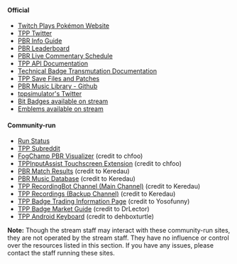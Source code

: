 #### Official

* [Twitch Plays Pokémon Website](https://twitchplayspokemon.tv)
* [TPP Twitter](https://twitter.com/TwitchPokemon)
* [PBR Info Guide](https://github.com/TwitchPlaysPokemon/pbr-movesets)
* [PBR Leaderboard](https://twitchplayspokemon.tv/leaderboard)
* [PBR Live Commentary Schedule](https://calendar.google.com/calendar/r?cid=Z2prZzl1bHE4anFjaG5hZmJpNTR1bnVxa3NAZ3JvdXAuY2FsZW5kYXIuZ29vZ2xlLmNvbQ)
* [TPP API Documentation](https://twitchplayspokemon.tv/api_docs)
* [Technical Badge Transmutation Documentation](https://twitchplayspokemon.tv/transmutation_calculations)
* [TPP Save Files and Patches](https://github.com/TwitchPlaysPokemon/tpp-streamdocs/tree/master/saves)
* [PBR Music Library - Github](https://github.com/TwitchPlaysPokemon/musicLibrary)
* [tppsimulator's Twitter](https://twitter.com/tppsimulator)
* [Bit Badges available on stream](https://cdn.discordapp.com/attachments/150179304896987136/739481414809944074/unknown.png)
* [Emblems available on stream](https://cdn.discordapp.com/attachments/333366468794122240/716436046719615129/unknown.png)

#### Community-run

* [Run Status](http://thatswhatyouget.github.io/tpp-progress/run-status.html)
* [TPP Subreddit](https://reddit.com/r/twitchplayspokemon)
* [FogChamp PBR Visualizer](http://chfoo.github.io/fogchamp) \(credit to chfoo\)
* [TPPInputAssist Touchscreen Extension](https://github.com/chfoo/tppinputassist) \(credit to chfoo\)
* [PBR Match Results](https://twitchplaysleaderboard.info/pbr) \(credit to Keredau\)
* [PBR Music Database](https://twitchplaysleaderboard.info/pbr/songs) \(credit to Keredau\)
* [TPP RecordingBot Channel \(Main Channel\)](https://www.youtube.com/channel/UCskjCXK_u4EvFvXiPgezsEw/videos) \(credit to Keredau\)
* [TPP Recordings \(Backup Channel\)](https://www.youtube.com/channel/UCtnwhSDVY25jdo4ehEnU_Lg/videos) \(credit to Keredau\)
* [TPP Badge Trading Information Page](http://tpptrade.xyz/) \(credit to Yosofunny\)
* [TPP Badge Market Guide](https://docs.google.com/document/d/16wNZ4R-BZ3xSOsAJkk4vJmjAY2T35oOE4qJYQHdd68A) \(credit to DrLector\)
* [TPP Android Keyboard](https://play.google.com/store/apps/details?id=com.dehboxturtle.ttvkeyboard) \(credit to dehboxturtle\)

**Note:** Though the stream staff may interact with these community-run sites, they are not operated by the stream staff. They have no influence or control over the resources listed in this section. If you have any issues, please contact the staff running these sites.
